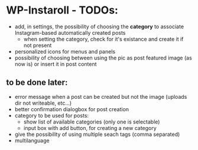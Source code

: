 WP-Instaroll - TODOs:
============

- add, in settings, the possibility of choosing the **category** to associate Instagram-based automatically created posts
	- when setting the category, check for it's existance and create it if not present
- personalized icons for menus and panels
- possibility of choosing between using the pic as post featured image (as now is) or insert it in post content


to be done later:
-----------
- error message when a post can be created but not the image (uploads dir not writeable, etc...)
- better confirmation dialogbox for post creation
- category to be used for posts:
	- show list of available categories (only one is selectable)
	- input box with add button, for creating a new category
- give the possibility of using multiple seach tags (comma separated)
- multilanguage